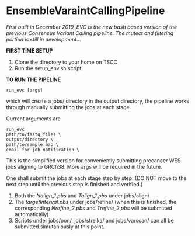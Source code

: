 # EnsembleVaraintCallingPipeline
*First built in December 2019, EVC is the new bash based version of the previous Consensus Variant Calling pipeline. The mutect and filtering portion is still in development...*


**FIRST TIME SETUP**

1. Clone the directory to your home on TSCC
2. Run the setup_env.sh script.


**TO RUN THE PIPELINE**
```
run_evc [args]
```
which will create a jobs/ directory in the output directory, the pipeline works through manually submitting the jobs at each stage.

Current arguments are
```
run_evc
path/to/fastq_files \
output/directory \
path/to/sample.map \
email for job notification \
```
This is the simplified version for conveniently submitting precancer WES jobs aligning to GRCh38. More args will be required in the future.


One shall submit the jobs at each stage step by step: (DO NOT move to the next step until the previous step is finished and verified.)

1. Both the *Nalign_1.pbs* and *Talign_1.pbs* under jobs/align/
2. The *targetInterval.pbs* under jobs/refine/ (when this is finished, the corresponding *Nrefine_2.pbs* and *Trefine_2.pbs* will be submitted automatically)
3. Scripts under jobs/pon/, jobs/strelka/ and jobs/varscan/ can all be submitted simutaniously at this point.
